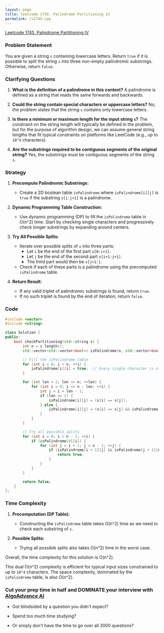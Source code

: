 ```yaml
---
layout: page
title: leetcode 1745. Palindrome Partitioning IV
permalink: /s1745-cpp
---
```

[Leetcode 1745. Palindrome Partitioning IV](https://algoadvance.github.io/algoadvance/l1745)
### Problem Statement

You are given a string `s` containing lowercase letters. Return `true` if it is possible to split the string `s` into three non-empty palindromic substrings. Otherwise, return `false`.

### Clarifying Questions

1. **What is the definition of a palindrome in this context?**
   A palindrome is defined as a string that reads the same forwards and backwards.

2. **Could the string contain special characters or uppercase letters?**
   No, the problem states that the string `s` contains only lowercase letters.

3. **Is there a minimum or maximum length for the input string `s`?**
   The constraint on the string length will typically be defined in the problem, but for the purpose of algorithm design, we can assume general string lengths that fit typical constraints on platforms like LeetCode (e.g., up to `10^4` characters).

4. **Are the substrings required to be contiguous segments of the original string?**
   Yes, the substrings must be contiguous segments of the string `s`.

### Strategy

1. **Precompute Palindromic Substrings:**
   - Create a 2D boolean table `isPalindrome` where `isPalindrome[i][j]` is `true` if the substring `s[i:j+1]` is a palindrome.
  
2. **Dynamic Programming Table Construction:**
   - Use dynamic programming (DP) to fill the `isPalindrome` table in O(n^2) time. Start by checking single characters and progressively check longer substrings by expanding around centers.

3. **Try All Possible Splits:**
   - Iterate over possible splits of `s` into three parts:
     - Let `i` be the end of the first part `s[0:i+1]`.
     - Let `j` be the end of the second part `s[i+1:j+1]`.
     - The third part would then be `s[j+1:]`.
   - Check if each of these parts is a palindrome using the precomputed `isPalindrome` table.

4. **Return Result:**
   - If any valid triplet of palindromic substrings is found, return `true`.
   - If no such triplet is found by the end of iteration, return `false`.

### Code

```cpp
#include <vector>
#include <string>

class Solution {
public:
    bool checkPartitioning(std::string s) {
        int n = s.length();
        std::vector<std::vector<bool>> isPalindrome(n, std::vector<bool>(n, false));

        // Fill the isPalindrome table
        for (int i = 0; i < n; ++i) {
            isPalindrome[i][i] = true;  // Every single character is a palindrome.
        }

        for (int len = 2; len <= n; ++len) {
            for (int i = 0; i <= n - len; ++i) {
                int j = i + len - 1;
                if (len == 2) {
                    isPalindrome[i][j] = (s[i] == s[j]);
                } else {
                    isPalindrome[i][j] = (s[i] == s[j] && isPalindrome[i+1][j-1]);
                }
            }
        }

        // Try all possible splits
        for (int i = 0; i < n - 2; ++i) {
            if (isPalindrome[0][i]) {
                for (int j = i + 1; j < n - 1; ++j) {
                    if (isPalindrome[i + 1][j] && isPalindrome[j + 1][n - 1]) {
                        return true;
                    }
                }
            }
        }

        return false;
    }
};
```

### Time Complexity

1. **Precomputation (DP Table):**
   - Constructing the `isPalindrome` table takes O(n^2) time as we need to check each substring of `s`.

2. **Possible Splits:**
   - Trying all possible splits also takes O(n^2) time in the worst case.

Overall, the time complexity for this solution is O(n^2).

This dual O(n^2) complexity is efficient for typical input sizes constrained to up to `10^4` characters. The space complexity, dominated by the `isPalindrome` table, is also O(n^2).


### Cut your prep time in half and DOMINATE your interview with [AlgoAdvance AI](https://algoAdvance.com)

- Got blindsided by a question you didn't expect?

- Spend too much time studying?

- Or simply don't have the time to go over all 3000 questions?

